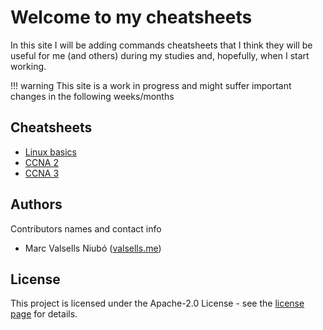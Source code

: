 # Welcome to my cheatsheets

In this site I will be adding commands cheatsheets that I think they will be useful for me (and others) during my studies and, hopefully, when I start working.

!!! warning
    This site is a work in progress and might suffer important changes in the following weeks/months


## Cheatsheets

- [Linux basics](linux/basic.md)
- [CCNA 2](networking/CCNA2.md)
- [CCNA 3](networking/CCNA2.md)

## Authors

Contributors names and contact info

* Marc Valsells Niubó ([valsells.me](https://valsells.me/))


## License

This project is licensed under the Apache-2.0 License - see the [license page](/license) for details.
